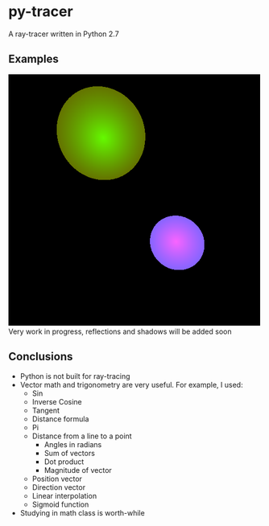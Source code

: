 # py-tracer
A ray-tracer written in Python 2.7

## Examples

![Image Could Not Load.](/frame.png "Some Simple Spheres")  
Very work in progress, reflections and shadows will be added soon

## Conclusions

- Python is not built for ray-tracing
- Vector math and trigonometry are very useful.  For example, I used:
  - Sin
  - Inverse Cosine
  - Tangent
  - Distance formula
  - Pi
  - Distance from a line to a point
    - Angles in radians
    - Sum of vectors
    - Dot product
    - Magnitude of vector
  - Position vector
  - Direction vector
  - Linear interpolation
  - Sigmoid function
- Studying in math class is worth-while

